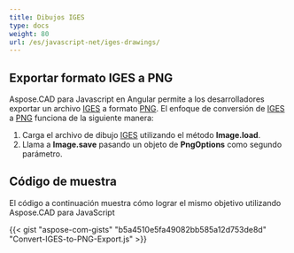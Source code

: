 ```yaml
---
title: Dibujos IGES
type: docs
weight: 80
url: /es/javascript-net/iges-drawings/
---
```


## **Exportar formato IGES a PNG**

Aspose.CAD para Javascript en Angular permite a los desarrolladores exportar un archivo [IGES](https://docs.fileformat.com/cad/iges/) a formato [PNG](https://docs.fileformat.com/image/png/).
El enfoque de conversión de [IGES](https://docs.fileformat.com/cad/iges/) a [PNG](https://docs.fileformat.com/image/png/) funciona de la siguiente manera:

1. Carga el archivo de dibujo [IGES](https://docs.fileformat.com/cad/iges/) utilizando el método **Image.load**.
1. Llama a **Image.save** pasando un objeto de **PngOptions** como segundo parámetro.

## Código de muestra

El código a continuación muestra cómo lograr el mismo objetivo utilizando Aspose.CAD para JavaScript

{{< gist "aspose-com-gists" "b5a4510e5fa49082bb585a12d753de8d" "Convert-IGES-to-PNG-Export.js" >}}
